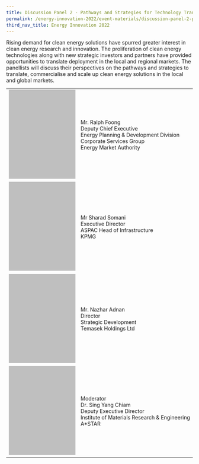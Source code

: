```yaml
---
title: Discussion Panel 2 - Pathways and Strategies for Technology Translation & Commercialisation
permalink: /energy-innovation-2022/event-materials/discussion-panel-2-pathways-and-strategies-for-technology-translation-commercialisation/
third_nav_title: Energy Innovation 2022
---
```

Rising demand for clean energy solutions have spurred greater interest in clean energy research and innovation. The proliferation of clean energy technologies along with new strategic investors and partners have provided opportunities to translate deployment in the local and regional markets. The panellists will discuss their perspectives on the pathways and strategies to translate, commercialise and scale up clean energy solutions in the local and global markets.

<div style="text-align: center;"></div>

<div class="speakers-tbl-container">
  <table>
    <tr>
	  <td><img src="/images/speakers/placeholder.png" alt="Ralph Foong" width="180" height="240" /></td>
	  <td>
	    <p><span class="speaker-name">Mr. Ralph Foong</span><br>Deputy Chief Executive<br>Energy Planning & Development Division<br>Corporate Services Group<br>Energy Market Authority<br></p>
	  </td>
	</tr>
	<tr>
	  <td><img src="/images/speakers/placeholder.png" alt="Sharad Somani" width="180" height="240" /></td>
	  <td>
	    <p><span class="speaker-name">Mr Sharad Somani</span><br>Executive Director<br>ASPAC Head of Infrastructure<br>KPMG<br></p>
	  </td>
	</tr>
	<tr>
	  <td><img src="/images/speakers/placeholder.png" alt="Nazhar Adnan" width="180" height="240" /></td>
	  <td>
	    <p><span class="speaker-name">Mr. Nazhar Adnan</span><br>Director<br>Strategic Development<br>Temasek Holdings Ltd<br></p>
	  </td>
	</tr>
	<tr>
	  <td><img src="/images/speakers/placeholder.png" alt="Sing Yang Chiam" width="180" height="240" /></td>
	  <td>
	    <p><span class="moderator-text">Moderator</span><br><span class="speaker-name">Dr. Sing Yang Chiam</span><br>Deputy Executive Director<br>Institute of Materials Research & Engineering<br>A*STAR</p>
	  </td>
	</tr>
  </table>
</div> 
